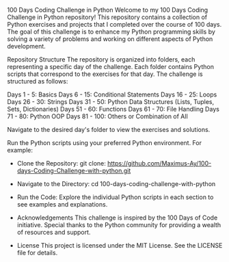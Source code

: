100 Days Coding Challenge in Python
Welcome to my 100 Days Coding Challenge in Python repository! This repository contains a collection of Python exercises and projects that I completed over the course of 100 days. The goal of this challenge is to enhance my Python programming skills by solving a variety of problems and working on different aspects of Python development.

Repository Structure
The repository is organized into folders, each representing a specific day of the challenge. Each folder contains Python scripts that correspond to the exercises for that day. The challenge is structured as follows:

Days 1 - 5: Basics
Days 6 - 15: Conditional Statements
Days 16 - 25: Loops
Days 26 - 30: Strings
Days 31 - 50: Python Data Structures (Lists, Tuples, Sets, Dictionaries)
Days 51 - 60: Functions
Days 61 - 70: File Handling
Days 71 - 80: Python OOP
Days 81 - 100: Others or Combination of All

Navigate to the desired day's folder to view the exercises and solutions.

Run the Python scripts using your preferred Python environment. For example:


- Clone the Repository: git clone: https://github.com/Maximus-Ay/100-days-Coding-Challenge-with-python.git

- Navigate to the Directory: cd 100-days-coding-challenge-with-python

- Run the Code: Explore the individual Python scripts in each section to see examples and explanations.

- Acknowledgements
This challenge is inspired by the 100 Days of Code initiative. Special thanks to the Python community for providing a wealth of resources and support.

- License
This project is licensed under the MIT License. See the LICENSE file for details.
